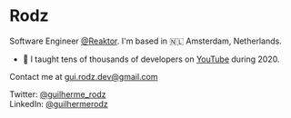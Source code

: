 # Rodz

Software Engineer [@Reaktor](https://reaktor.com). I'm based in 🇳🇱 Amsterdam, Netherlands.

- 🎥 I taught tens of thousands of developers on [YouTube](https://www.youtube.com/playlist?list=PL85ITvJ7FLohTZv9cC5-PrZ39Q3cugWqp) during 2020.

Contact me at [gui.rodz.dev@gmail.com](mailto:gui.rodz.dev@gmail.com)

Twitter: [@guilherme_rodz](https://twitter.com/guilherme_rodz)  
LinkedIn: [@guilhermerodz](https://linkedin.com/in/guilhermerodz)
